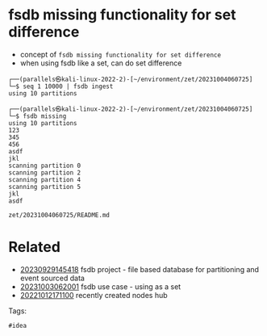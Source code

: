 # fsdb missing functionality for set difference

- concept of `fsdb missing functionality for set difference`
- when using fsdb like a set, can do set difference

```
┌──(parallels㉿kali-linux-2022-2)-[~/environment/zet/20231004060725]
└─$ seq 1 10000 | fsdb ingest
using 10 partitions

┌──(parallels㉿kali-linux-2022-2)-[~/environment/zet/20231004060725]
└─$ fsdb missing
using 10 partitions
123
345
456
asdf
jkl
scanning partition 0
scanning partition 2
scanning partition 4
scanning partition 5
jkl
asdf
```

` zet/20231004060725/README.md `

# Related

- [20230929145418](/zet/20230929145418/README.md) fsdb project - file based database for partitioning and event sourced data
- [20231003062001](/zet/20231003062001/README.md) fsdb use case - using as a set
- [20221012171100](/zet/20221012171100/README.md) recently created nodes hub

Tags:

    #idea
